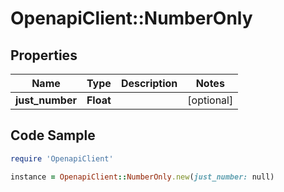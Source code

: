 # OpenapiClient::NumberOnly

## Properties

Name | Type | Description | Notes
------------ | ------------- | ------------- | -------------
**just_number** | **Float** |  | [optional] 

## Code Sample

```ruby
require 'OpenapiClient'

instance = OpenapiClient::NumberOnly.new(just_number: null)
```


